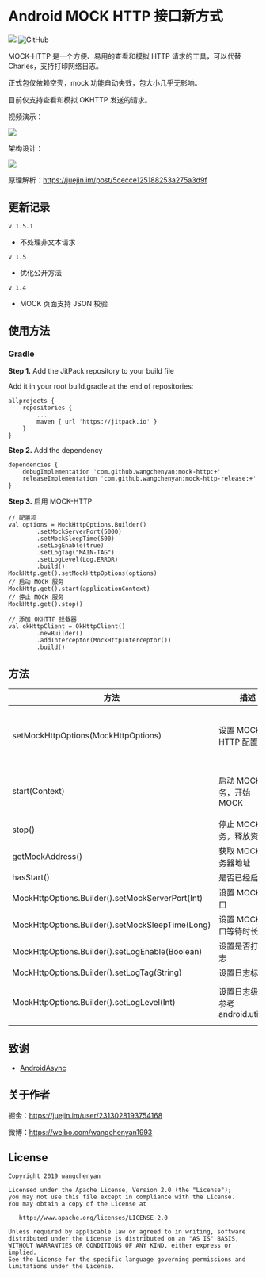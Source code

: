 # Android MOCK HTTP 接口新方式

[![](https://jitpack.io/v/wangchenyan/mock-http.svg)](https://jitpack.io/#wangchenyan/mock-http)
![GitHub](https://img.shields.io/github/license/wangchenyan/mock-http.svg)

MOCK-HTTP 是一个方便、易用的查看和模拟 HTTP 请求的工具，可以代替 Charles，支持打印网络日志。

正式包仅依赖空壳，mock 功能自动失效，包大小几乎无影响。

目前仅支持查看和模拟 OKHTTP 发送的请求。

视频演示：

[![](https://raw.githubusercontent.com/wangchenyan/mock-http/master/art/demo.jpg)](https://v.youku.com/v_show/id_XNDUzNzE5MTM4NA==.html)

架构设计：

![](https://raw.githubusercontent.com/wangchenyan/mock-http/master/art/architecture.jpg)

原理解析：https://juejin.im/post/5cecce125188253a275a3d9f

## 更新记录

`v 1.5.1`
- 不处理非文本请求

`v 1.5`
- 优化公开方法

`v 1.4`
- MOCK 页面支持 JSON 校验

## 使用方法

### Gradle

**Step 1.** Add the JitPack repository to your build file

Add it in your root build.gradle at the end of repositories:

```
allprojects {
	repositories {
		...
		maven { url 'https://jitpack.io' }
	}
}
```

**Step 2.** Add the dependency

```
dependencies {
    debugImplementation 'com.github.wangchenyan:mock-http:+'
    releaseImplementation 'com.github.wangchenyan:mock-http-release:+'
}
```

**Step 3.** 启用 MOCK-HTTP

```
// 配置项
val options = MockHttpOptions.Builder()
        .setMockServerPort(5000)
        .setMockSleepTime(500)
        .setLogEnable(true)
        .setLogTag("MAIN-TAG")
        .setLogLevel(Log.ERROR)
        .build()
MockHttp.get().setMockHttpOptions(options)
// 启动 MOCK 服务
MockHttp.get().start(applicationContext)
// 停止 MOCK 服务
MockHttp.get().stop()

// 添加 OKHTTP 拦截器
val okHttpClient = OkHttpClient()
        .newBuilder()
        .addInterceptor(MockHttpInterceptor())
        .build()
```

## 方法

| 方法 | 描述 | 备注 |
| ---- | ---- | ---- |
| setMockHttpOptions(MockHttpOptions) | 设置 MOCK HTTP 配置项 | 需要在 start(Context) 方法之前调用，否则将使用默认配置 |
| start(Context) | 启动 MOCK 服务，开始 MOCK | 如果是多进程应用，只需要在主进程中初始化 |
| stop() | 停止 MOCK 服务，释放资源 | |
| getMockAddress() | 获取 MOCK 服务器地址 | |
| hasStart() | 是否已经启动 | |
| MockHttpOptions.Builder().setMockServerPort(Int) | 设置 MOCK 端口 | |
| MockHttpOptions.Builder().setMockSleepTime(Long) | 设置 MOCK 接口等待时长 | 单位毫秒，默认为0 |
| MockHttpOptions.Builder().setLogEnable(Boolean) | 设置是否打印日志 | 开启 Mock 后才能打印日志 |
| MockHttpOptions.Builder().setLogTag(String) | 设置日志标签 | |
| MockHttpOptions.Builder().setLogLevel(Int) | 设置日志级别，参考 android.util.Log | 支持 VERBOSE DEBUG INFO WARN ERROR |

## 致谢

- [AndroidAsync](https://github.com/koush/AndroidAsync)

## 关于作者

掘金：https://juejin.im/user/2313028193754168

微博：https://weibo.com/wangchenyan1993

## License

    Copyright 2019 wangchenyan

    Licensed under the Apache License, Version 2.0 (the "License");
    you may not use this file except in compliance with the License.
    You may obtain a copy of the License at

       http://www.apache.org/licenses/LICENSE-2.0

    Unless required by applicable law or agreed to in writing, software
    distributed under the License is distributed on an "AS IS" BASIS,
    WITHOUT WARRANTIES OR CONDITIONS OF ANY KIND, either express or implied.
    See the License for the specific language governing permissions and
    limitations under the License.
